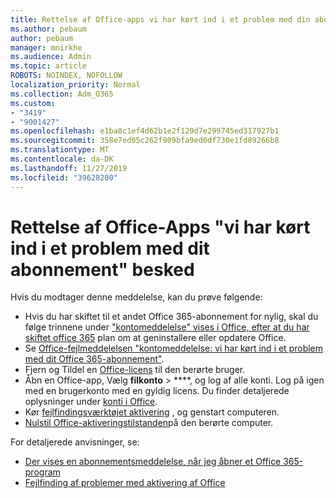 ```yaml
---
title: Rettelse af Office-apps vi har kørt ind i et problem med din abonnementsmeddelelse
ms.author: pebaum
author: pebaum
manager: mnirkhe
ms.audience: Admin
ms.topic: article
ROBOTS: NOINDEX, NOFOLLOW
localization_priority: Normal
ms.collection: Adm_O365
ms.custom:
- "3419"
- "9001427"
ms.openlocfilehash: e1ba8c1ef4d62b1e2f129d7e299745ed317927b1
ms.sourcegitcommit: 358e7ed05c262f909bfa9ed0df730e1fd89266b8
ms.translationtype: MT
ms.contentlocale: da-DK
ms.lasthandoff: 11/27/2019
ms.locfileid: "39628200"
---
```

# <a name="fixing-the-office-apps-weve-run-into-a-problem-with-your-subscription-message"></a>Rettelse af Office-Apps "vi har kørt ind i et problem med dit abonnement" besked

Hvis du modtager denne meddelelse, kan du prøve følgende:

- Hvis du har skiftet til et andet Office 365-abonnement for nylig, skal du følge trinnene under ["kontomeddelelse" vises i Office, efter at du har skiftet office 365](https://support.office.com/article/account-notice-appears-in-office-after-switching-office-365-plans-857dc33a-1efc-4ce7-ac3f-ef616314e27d) plan om at geninstallere eller opdatere Office.
- Se [Office-fejlmeddelelsen "kontomeddelelse: vi har kørt ind i et problem med dit Office 365-abonnement"](https://support.office.com/article/office-error-account-notice-we-ve-run-into-a-problem-with-your-office-365-subscription-17f71ecb-f53c-4f3d-ae18-7230ca1594c1). 
- Fjern og Tildel en [Office-licens](https://docs.microsoft.com/office365/admin/subscriptions-and-billing/assign-licenses-to-users?view=o365-worldwide#assign-licenses-to-one-user) til den berørte bruger. 
- Åbn en Office-app, Vælg **filkonto** > ****, og log af alle konti. Log på igen med en brugerkonto med en gyldig licens. Du finder detaljerede oplysninger under [konti i Office](https://support.office.com/article/628ea040-f265-49de-b986-be09c3ebf8a9).
- Kør [fejlfindingsværktøjet aktivering](https://aka.ms/SARA-OfficeActivation-Alchemy) , og genstart computeren.
- [Nulstil Office-aktiveringstilstanden](https://docs.microsoft.com/office365/troubleshoot/activation/reset-office-365-proplus-activation-state)på den berørte computer.

For detaljerede anvisninger, se: 
- [Der vises en abonnementsmeddelelse, når jeg åbner et Office 365-program](https://support.office.com/article/4cabe32c-f594-4c0e-9191-3d3ade10cceb)
- [Fejlfinding af problemer med aktivering af Office](https://support.office.com/article/0d23d3c0-c19c-4b2f-9845-5344fedc4380)